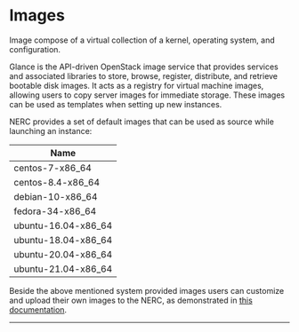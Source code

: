 # Images

Image compose of a virtual collection of a kernel, operating system, and configuration.

Glance is the API-driven OpenStack image service that provides services and associated
libraries to store, browse, register, distribute, and retrieve bootable disk images.
It acts as a registry for virtual machine images, allowing users to copy server
images for immediate storage. These images can be used as templates when setting
up new instances.

NERC provides a set of default images that can be used as source while launching
an instance:

| Name                                  |
|---------------------------------------|
| centos-7-x86_64                       |
| centos-8.4-x86_64                     |
| debian-10-x86_64                      |
| fedora-34-x86_64                      |
| ubuntu-16.04-x86_64                   |
| ubuntu-18.04-x86_64                   |
| ubuntu-20.04-x86_64                   |
| ubuntu-21.04-x86_64                   |

Beside the above mentioned system provided images users can customize and upload
their own images to the NERC, as demonstrated in [this documentation](../advanced-openstack-topics/setting-up-your-own-images/how-to-build-windows-image.md).

---
